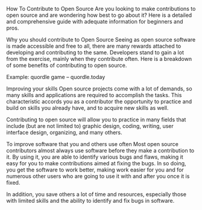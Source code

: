 How To Contribute to Open Source
Are you looking to make contributions to open source and are wondering how best to go about it? Here is a detailed and comprehensive guide with adequate information for beginners and pros. 

Why you should contribute to Open Source
Seeing as open source software is made accessible and free to all, there are many rewards attached to developing and contributing to the same. Developers stand to gain a lot from the exercise, mainly when they contribute often. Here is a breakdown of some benefits of contributing to open source. 

Example: quordle game – quordle.today

Improving your skills
Open source projects come with a lot of demands, so many skills and applications are required to accomplish the tasks. This characteristic accords you as a contributor the opportunity to practice and build on skills you already have, and to acquire new skills as well.

Contributing to open source will allow you to practice in many fields that include (but are not limited to) graphic design, coding, writing, user interface design, organizing, and many others. 

To improve software that you and others use often
Most open source contributors almost always use software before they make a contribution to it. By using it, you are able to identify various bugs and flaws, making it easy for you to make contributions aimed at fixing the bugs. In so doing, you get the software to work better, making work easier for you and for numerous other users who are going to use it with and after you once it is fixed. 

In addition, you save others a lot of time and resources, especially those with limited skills and the ability to identify and fix bugs in software. 
